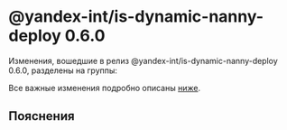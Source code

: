 # @yandex-int/is-dynamic-nanny-deploy 0.6.0

<!-- ЧЕЛОВЕЧЕСКОЕ ВСТУПЛЕНИЕ -->

Изменения, вошедшие в релиз @yandex-int/is-dynamic-nanny-deploy 0.6.0, разделены на группы:

Все важные изменения подробно описаны [ниже](#Пояснения).

## Пояснения

